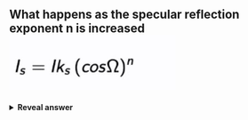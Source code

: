 ## What happens as the specular reflection exponent n is increased&nbsp;<img src="../../../../../media/paste-0d81c5935bca1569d876135827e381f7b1cfa843.jpg">
<details>
<summary><b>Reveal answer</b></summary>
n small: dull surface<br>n large: shiny surface<br>n -&gt; infinity: perfect specular reflection
</details>
